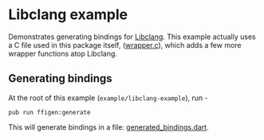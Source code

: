 # Libclang example

Demonstrates generating bindings for [Libclang](https://clang.llvm.org/doxygen/group__CINDEX.html).
This example actually uses a C file used in this package itself, ([wrapper.c](../../tool/wrapped_libclang/wrapper.c)), which adds a few more wrapper functions atop Libclang.

## Generating bindings
At the root of this example (`example/libclang-example`), run -
```
pub run ffigen:generate
```
This will generate bindings in a file: [generated_bindings.dart](./generated_bindings.dart).
